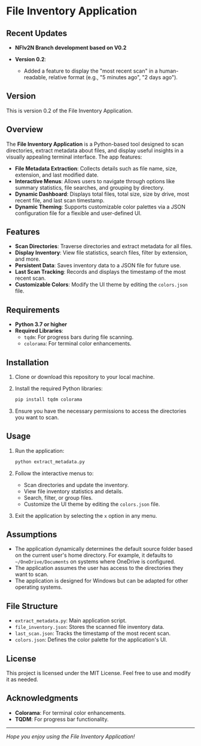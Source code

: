 # File Inventory Application

## Recent Updates

- **NFIv2N Branch development based on V0.2**

- **Version 0.2**:
  - Added a feature to display the "most recent scan" in a human-readable, relative format (e.g., "5 minutes ago", "2 days ago").

## Version

This is version 0.2 of the File Inventory Application.

## Overview

The **File Inventory Application** is a Python-based tool designed to scan directories, extract metadata about files, and display useful insights in a visually appealing terminal interface. The app features:

- **File Metadata Extraction**: Collects details such as file name, size, extension, and last modified date.
- **Interactive Menus**: Allows users to navigate through options like summary statistics, file searches, and grouping by directory.
- **Dynamic Dashboard**: Displays total files, total size, size by drive, most recent file, and last scan timestamp.
- **Dynamic Theming**: Supports customizable color palettes via a JSON configuration file for a flexible and user-defined UI.

## Features

- **Scan Directories**: Traverse directories and extract metadata for all files.
- **Display Inventory**: View file statistics, search files, filter by extension, and more.
- **Persistent Data**: Saves inventory data to a JSON file for future use.
- **Last Scan Tracking**: Records and displays the timestamp of the most recent scan.
- **Customizable Colors**: Modify the UI theme by editing the `colors.json` file.

## Requirements

- **Python 3.7 or higher**
- **Required Libraries**:
  - `tqdm`: For progress bars during file scanning.
  - `colorama`: For terminal color enhancements.

## Installation

1. Clone or download this repository to your local machine.
2. Install the required Python libraries:

   ```bash
   pip install tqdm colorama
   ```

3. Ensure you have the necessary permissions to access the directories you want to scan.

## Usage

1. Run the application:

   ```bash
   python extract_metadata.py
   ```

2. Follow the interactive menus to:
   - Scan directories and update the inventory.
   - View file inventory statistics and details.
   - Search, filter, or group files.
   - Customize the UI theme by editing the `colors.json` file.
3. Exit the application by selecting the `x` option in any menu.

## Assumptions

- The application dynamically determines the default source folder based on the current user's home directory. For example, it defaults to `~/OneDrive/Documents` on systems where OneDrive is configured.
- The application assumes the user has access to the directories they want to scan.
- The application is designed for Windows but can be adapted for other operating systems.

## File Structure

- `extract_metadata.py`: Main application script.
- `file_inventory.json`: Stores the scanned file inventory data.
- `last_scan.json`: Tracks the timestamp of the most recent scan.
- `colors.json`: Defines the color palette for the application's UI.

## License

This project is licensed under the MIT License. Feel free to use and modify it as needed.

## Acknowledgments

- **Colorama**: For terminal color enhancements.
- **TQDM**: For progress bar functionality.

---

*Hope you enjoy using the File Inventory Application!*
